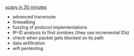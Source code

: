 [scapy in 30 minutes](https://guedou.github.io/talks/2017_BalCCon2k17/Scapy%20in%200x30%20minutes.slides.html#/44)
* advanced traceroute
* firewalking
* fuzzing of protocol implementations
* IP-ID analysis to find zombies (they use incremental IDs)
* check when packet gets blocked on its path
* data exfiltration
* wifi pentesting
